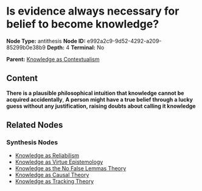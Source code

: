 # Is evidence always necessary for belief to become knowledge?

**Node Type:** antithesis
**Node ID:** e992a2c9-9d52-4292-a209-85299b0e38b9
**Depth:** 4
**Terminal:** No

**Parent:** [Knowledge as Contextualism](knowledge-as-contextualism-synthesis-75c060de-e6df-4e73-ab25-30a233c5299a.md)

## Content

**There is a plausible philosophical intuition that knowledge cannot be acquired accidentally**, **A person might have a true belief through a lucky guess without any justification, raising doubts about calling it knowledge**

## Related Nodes

### Synthesis Nodes

- [Knowledge as Reliabilism](knowledge-as-reliabilism-synthesis-cd467af3-b93b-4919-837a-9747ae5b6d22.md)
- [Knowledge as Virtue Epistemology](knowledge-as-virtue-epistemology-synthesis-049619a5-df87-483e-ac3f-a0daf8658a56.md)
- [Knowledge as the No False Lemmas Theory](knowledge-as-the-no-false-lemmas-theory-synthesis-bf8cfc19-497d-4fbb-8d47-3581d13243e3.md)
- [Knowledge as Causal Theory](knowledge-as-causal-theory-synthesis-e0f4e006-5aa6-4d27-9de3-71714186c885.md)
- [Knowledge as Tracking Theory](knowledge-as-tracking-theory-synthesis-aee12624-a988-4a01-b688-5e4091ee40c2.md)
